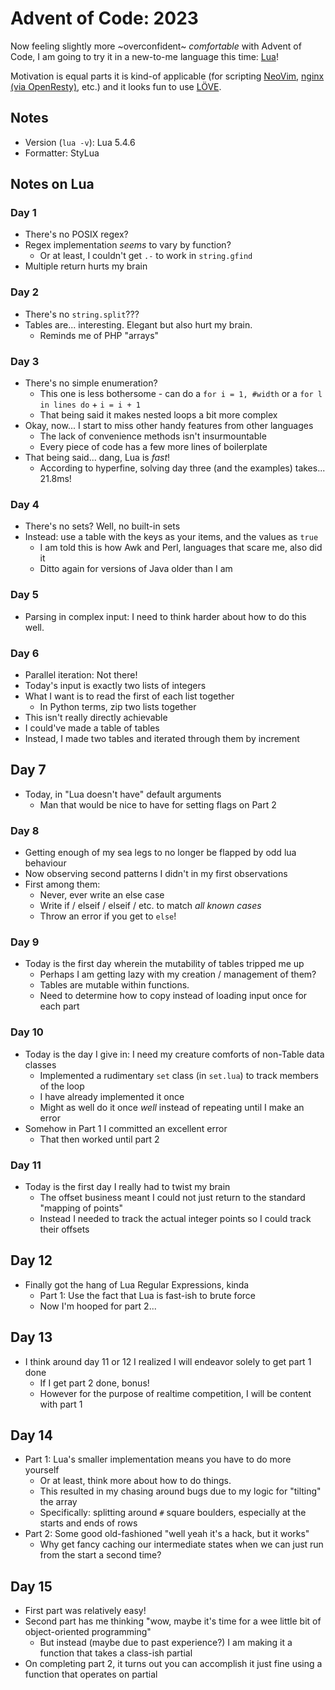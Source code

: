 # Advent of Code: 2023

Now feeling slightly more ~overconfident~ _comfortable_ with Advent of Code, I am going to try it in a new-to-me
language this time: [Lua]!

Motivation is equal parts it is kind-of applicable (for scripting [NeoVim], [nginx (via OpenResty)], etc.) and it looks
fun to use [LÖVE].

[Lua]: https://www.lua.org/

[NeoVim]: https://neovim.io/doc/user/lua.html

[nginx (via OpenResty)]: https://github.com/openresty/lua-nginx-module#readme

[LÖVE]: https://www.love2d.org/

## Notes

- Version (`lua -v`): Lua 5.4.6
- Formatter: StyLua

## Notes on Lua

### Day 1

- There's no POSIX regex?
- Regex implementation _seems_ to vary by function?
    - Or at least, I couldn't get `.-` to work in `string.gfind`
- Multiple return hurts my brain

### Day 2

- There's no `string.split`???
- Tables are... interesting. Elegant but also hurt my brain.
    - Reminds me of PHP "arrays"

### Day 3

- There's no simple enumeration?
    - This one is less bothersome - can do a `for i = 1, #width` or a `for l in lines do` + `i = i + 1`
    - That being said it makes nested loops a bit more complex
- Okay, now... I start to miss other handy features from other languages
    - The lack of convenience methods isn't insurmountable
    - Every piece of code has a few more lines of boilerplate
- That being said... dang, Lua is _fast_!
    - According to hyperfine, solving day three (and the examples) takes... 21.8ms!

### Day 4

- There's no sets? Well, no built-in sets
- Instead: use a table with the keys as your items, and the values as `true`
    - I am told this is how Awk and Perl, languages that scare me, also did it
    - Ditto again for versions of Java older than I am

### Day 5

- Parsing in complex input: I need to think harder about how to do this well.

### Day 6

- Parallel iteration: Not there!
- Today's input is exactly two lists of integers
- What I want is to read the first of each list together
    - In Python terms, zip two lists together
- This isn't really directly achievable
- I could've made a table of tables
- Instead, I made two tables and iterated through them by increment

## Day 7

- Today, in "Lua doesn't have" default arguments
    - Man that would be nice to have for setting flags on Part 2

### Day 8

- Getting enough of my sea legs to no longer be flapped by odd lua behaviour
- Now observing second patterns I didn't in my first observations
- First among them:
    - Never, ever write an else case
    - Write if / elseif / elseif / etc. to match _all known cases_
    - Throw an error if you get to `else`!

### Day 9

- Today is the first day wherein the mutability of tables tripped me up
    - Perhaps I am getting lazy with my creation / management of them?
    - Tables are mutable within functions.
    - Need to determine how to copy instead of loading input once for each part

### Day 10

- Today is the day I give in: I need my creature comforts of non-Table data classes
    - Implemented a rudimentary `set` class (in `set.lua`) to track members of the loop
    - I have already implemented it once
    - Might as well do it once _well_ instead of repeating until I make an error
- Somehow in Part 1 I committed an excellent error
    - That then worked until part 2

### Day 11

- Today is the first day I really had to twist my brain
    - The offset business meant I could not just return to the standard "mapping of points"
    - Instead I needed to track the actual integer points so I could track their offsets

## Day 12

- Finally got the hang of Lua Regular Expressions, kinda
    - Part 1: Use the fact that Lua is fast-ish to brute force
    - Now I'm hooped for part 2...

## Day 13

- I think around day 11 or 12 I realized I will endeavor solely to get part 1 done
    - If I get part 2 done, bonus!
    - However for the purpose of realtime competition, I will be content with part 1

## Day 14

- Part 1: Lua's smaller implementation means you have to do more yourself
    - Or at least, think more about how to do things.
    - This resulted in my chasing around bugs due to my logic for "tilting" the array
    - Specifically: splitting around `#` square boulders, especially at the starts and ends of rows
- Part 2: Some good old-fashioned "well yeah it's a hack, but it works"
    - Why get fancy caching our intermediate states when we can just run from the start a second time?

## Day 15

- First part was relatively easy!
- Second part has me thinking "wow, maybe it's time for a wee little bit of object-oriented programming"
    - But instead (maybe due to past experience?) I am making it a function that takes a class-ish partial
- On completing part 2, it turns out you can accomplish it just fine using a function that operates on partial